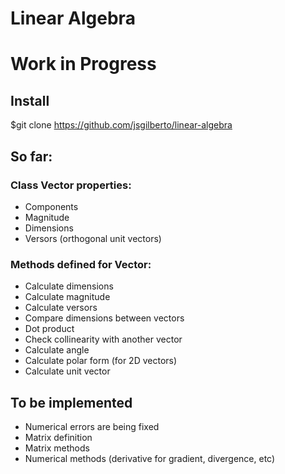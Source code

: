 # Linear Algebra
# Work in Progress

## Install
$git clone https://github.com/jsgilberto/linear-algebra

## So far:

### Class Vector properties:

 - Components  
 - Magnitude  
 - Dimensions  
 - Versors (orthogonal unit vectors)
 
### Methods defined for Vector:

 - Calculate dimensions
 - Calculate magnitude
 - Calculate versors
 - Compare dimensions between vectors
 - Dot product
 - Check collinearity with another vector
 - Calculate angle
 - Calculate polar form (for 2D vectors)
 - Calculate unit vector
 
## To be implemented
 
 - Numerical errors are being fixed
 - Matrix definition
 - Matrix methods
 - Numerical methods (derivative for gradient, divergence, etc)
